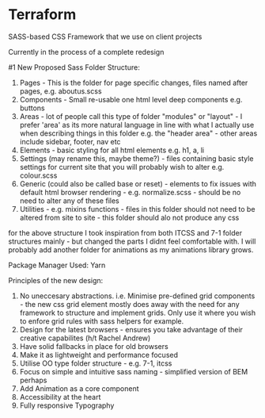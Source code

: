 Terraform
=========

SASS-based CSS Framework that we use on client projects

Currently in the process of a complete redesign

#1 New Proposed Sass Folder Structure:
1. Pages - This is the folder for page specific changes, files named after pages, e.g. aboutus.scss
2. Components - Small re-usable one html level deep components e.g. buttons
3. Areas - lot of people call this type of folder "modules" or "layout" - I prefer 'area' as its more natural language in line with what I actually use when describing things in this folder e.g. the "header area" - other areas include sidebar, footer, nav etc
4. Elements - basic styling for all html elements e.g. h1, a, li
5. Settings (may rename this, maybe theme?) - files containing basic style settings for current site that you will probably wish to alter e.g. colour.scss
6. Generic (could also be called base or reset) - elements to fix issues with default html browser rendering - e.g. normalize.scss - should be no need to alter any of these files
7. Utilities - e.g. mixins functions - files in this folder should not need to be altered from site to site - this folder should alo not produce any css

for the above structure I took inspiration from both ITCSS and 7-1 folder structures mainly - but changed the parts I didnt feel comfortable with. I will probably add another folder for animations as my animations library grows.

Package Manager Used: Yarn

Principles of the new design:
1. No uneccesary abstractions. i.e. Minimise pre-defined grid components - the new css grid element mostly does away with the need for any framework to structure and implement grids. Only use it where you wish to enfore grid rules with sass helpers for example.
2. Design for the latest browsers - ensures you take advantage of their creative capabilites (h/t Rachel Andrew)
3. Have solid fallbacks in place for old browsers
4. Make it as lightweight and performance focused
5. Utilise OO type folder structure - e.g. 7-1, itcss
6. Focus on simple and intuitive sass naming - simplified version of BEM perhaps
7. Add Animation as a core component
8. Accessibility at the heart
9. Fully responsive Typography
